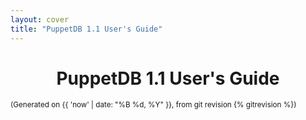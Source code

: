 ```yaml
---
layout: cover
title: "PuppetDB 1.1 User's Guide"
---
```


<h1 style="text-align: center;">PuppetDB 1.1 User's Guide</h1>
<p><small>(Generated on {{ 'now' | date: "%B %d, %Y" }}, from git revision {% gitrevision %})</small></p>
